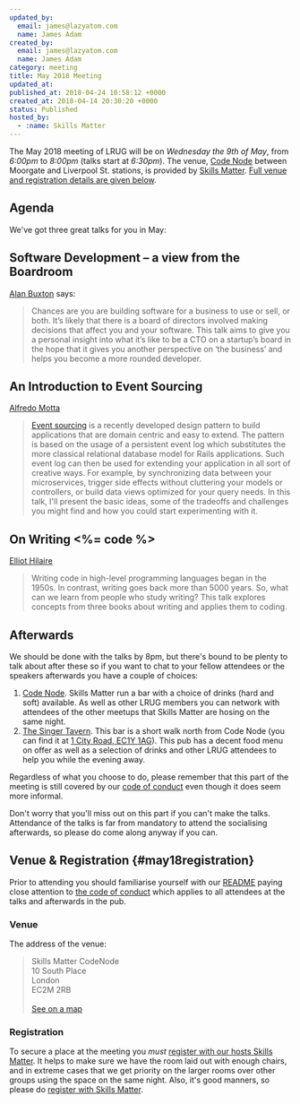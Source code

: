 ```yaml
---
updated_by:
  email: james@lazyatom.com
  name: James Adam
created_by:
  email: james@lazyatom.com
  name: James Adam
category: meeting
title: May 2018 Meeting
updated_at:
published_at: 2018-04-24 10:58:12 +0000
created_at: 2018-04-14 20:30:20 +0000
status: Published
hosted_by:
  - :name: Skills Matter
---
```


The May 2018 meeting of LRUG will be on *Wednesday the 9th of May*,
from _6:00pm_ to _8:00pm_ (talks start at _6:30pm_).  The venue, [Code
Node][skills-matter-venue] between Moorgate and Liverpool St. stations, is
provided by [Skills Matter](http://www.skillsmatter.com).  [Full venue and
registration details are given below](#may18registration).

## Agenda

We've got three great talks for you in May:

## Software Development – a view from the Boardroom

[Alan Buxton](https://twitter.com/alanbuxton) says:

> Chances are you are building software for a business to use or sell, or both.
> It’s likely that there is a board of directors involved making decisions that
> affect you and your software. This talk aims to give you a personal insight
> into what it’s like to be a CTO on a startup’s board in the hope that it
> gives you another perspective on ‘the business’ and helps you become a more
> rounded developer.

## An Introduction to Event Sourcing

[Alfredo Motta](https://twitter.com/mottalrd)

> [Event sourcing](https://martinfowler.com/eaaDev/EventSourcing.html) is a recently
> developed design pattern to build applications that are domain centric and easy to
> extend. The pattern is based on the usage of a persistent event log which 
> substitutes the more classical relational database model for Rails applications.
> Such event log can then be used for extending your application in all sort of 
> creative ways. For example, by synchronizing data between your microservices, 
> trigger side effects without cluttering your models or controllers, or build data
> views optimized for your query needs. In this talk, I'll present the basic ideas, 
> some of the tradeoffs and challenges you might find and how you could start 
> experimenting with it.

## On Writing <%= code %>

[Elliot Hilaire](https://twitter.com/elliotthilaire)

> Writing code in high-level programming languages began in the 1950s. In contrast, 
> writing goes back more than 5000 years. So, what can we learn from people who
> study writing? This talk explores concepts from three books about writing and 
> applies them to coding.

## Afterwards

We should be done with the talks by 8pm, but there's bound to be plenty
to talk about after these so if you want to chat to your fellow attendees or
the speakers afterwards you have a couple of choices:

1. [Code Node][skills-matter-venue].  Skills Matter run a bar with a choice of
   drinks (hard and soft) available.  As well as other LRUG members you can
   network with attendees of the other meetups that Skills Matter are hosing on
   the same night.
2. [The Singer Tavern](http://singertavern.com/).  This bar is a short walk
   north from Code Node (you can find it at [1 City Road, EC1Y
   1AG](https://goo.gl/maps/w9kPu)).  This pub has a decent food menu on offer
   as well as a selection of drinks and other LRUG attendees to help you
   while the evening away.

Regardless of what you choose to do, please remember that this part of the
meeting is still covered by our [code of
conduct](http://readme.lrug.org/#code-of-condut) even though it does seem more
informal.

Don't worry that you'll miss out on this part if you can't make the talks.
Attendance of the talks is far from mandatory to attend the socialising
afterwards, so please do come along anyway if you can.

## Venue & Registration {#may18registration}

Prior to attending you should familiarise yourself with our
[README](http://readme.lrug.org/) paying close attention to [the code of
conduct](http://readme.lrug.org/#code-of-conduct) which applies to
all attendees at the talks and afterwards in the pub.

### Venue

The address of the venue:

> Skills Matter CodeNode<br/>10 South Place<br/>London<br/>EC2M 2RB<br/><br/>[See on a map](https://goo.gl/maps/ONJT4)

### Registration

To secure a place at the meeting you *must* [register with our hosts
Skills Matter][skills-matter-event].  It helps to
make sure we have the room laid out with enough chairs, and in extreme cases
that we get priority on the larger rooms over other groups using the space on
the same night.  Also, it's good manners, so please do [register with Skills
Matter][skills-matter-event].

[skills-matter-venue]: https://skillsmatter.com/locations/264-skills-matter-codenode
[skills-matter-event]: https://skillsmatter.com/meetups/10906-lrug-may
